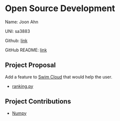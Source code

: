 # Open Source Development

Name: Joon Ahn

UNI: sa3883

Github: [link](https://github.com/joon0110)

GitHub README: [link](https://github.com/joon0110/joon0110/blob/main/README.md)

## Project Proposal

Add a feature to [Swim Cloud](https://www.swimcloud.com) that would help the user.

- [ranking.py](./projects/python/ranking.py.md)

## Project Contributions

- [Numpy](./projects/python/numpy.md)
